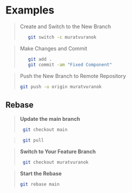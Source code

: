 # Examples

> Create and Switch to the New Branch
> 
> ```bash
>    git switch -c muratvuranok
> ```


> Make Changes and Commit
> 
> ```bash
>    git add .
>    git commit -am "Fixed Component"
> ```


> Push the New Branch to Remote Repository
> ```bash
> git push -u origin muratvuranok
> ```


## Rebase

> **Update the main branch**
> ```bash
>  git checkout main
> ```

> ```bash
>  git pull
> ```

> **Switch to Your Feature Branch**
> ```bash
>  git checkout muratvuranok
> ```

> **Start the Rebase**
> ```bash
> git rebase main 
> ```